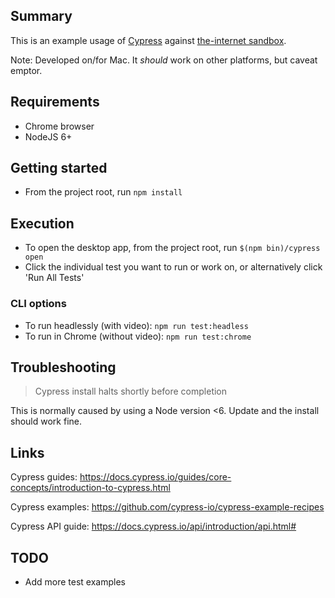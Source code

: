 ## Summary

This is an example usage of [Cypress] against [the-internet sandbox].

Note: Developed on/for Mac.  It _should_ work on other platforms, but caveat emptor.

## Requirements
- Chrome browser 
- NodeJS 6+

## Getting started
- From the project root, run `npm install`

## Execution
- To open the desktop app, from the project root, run `$(npm bin)/cypress open`
- Click the individual test you want to run or work on, or alternatively click 'Run All Tests'

### CLI options

- To run headlessly (with video): `npm run test:headless`
- To run in Chrome (without video): `npm run test:chrome`

## Troubleshooting
> Cypress install halts shortly before completion

This is normally caused by using a Node version <6.  Update and the install should work fine.

## Links
Cypress guides: https://docs.cypress.io/guides/core-concepts/introduction-to-cypress.html

Cypress examples: https://github.com/cypress-io/cypress-example-recipes

Cypress API guide: https://docs.cypress.io/api/introduction/api.html#


## TODO
- Add more test examples


[Cypress]: https://www.cypress.io/
[the-internet sandbox]: https://the-internet.herokuapp.com/